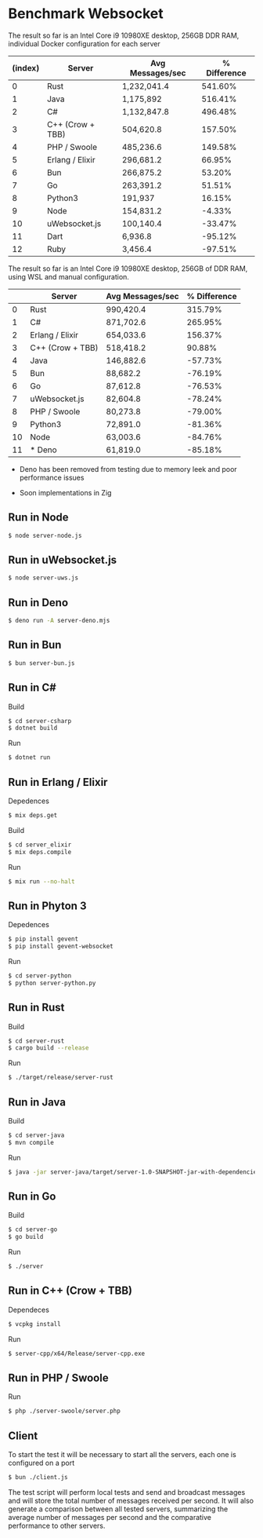 Benchmark Websocket
=========================

The result so far is an Intel Core i9 10980XE desktop, 256GB DDR RAM, individual Docker configuration for each server

| (index) | Server           | Avg Messages/sec | % Difference |
|---------|------------------|------------------|--------------|
| 0       | Rust             | 1,232,041.4      | 541.60%      |
| 1       | Java             | 1,175,892        | 516.41%      |
| 2       | C#               | 1,132,847.8      | 496.48%      |
| 3       | C++ (Crow + TBB) | 504,620.8        | 157.50%      |
| 4       | PHP / Swoole     | 485,236.6        | 149.58%      |
| 5       | Erlang / Elixir  | 296,681.2        | 66.95%       |
| 6       | Bun              | 266,875.2        | 53.20%       |
| 7       | Go               | 263,391.2        | 51.51%       |
| 8       | Python3          | 191,937          | 16.15%       |
| 9       | Node             | 154,831.2        | -4.33%       |
| 10      | uWebsocket.js    | 100,140.4        | -33.47%      |
| 11      | Dart             | 6,936.8          | -95.12%      |
| 12      | Ruby             | 3,456.4          | -97.51%      |

The result so far is an Intel Core i9 10980XE desktop, 256GB of DDR RAM, using WSL and manual configuration.

|    | Server           | Avg Messages/sec | % Difference |
|----|------------------|------------------|--------------|
|  0 | Rust             | 990,420.4        | 315.79%      |
|  1 | C#               | 871,702.6        | 265.95%      |
|  2 | Erlang / Elixir  | 654,033.6        | 156.37%      |
|  3 | C++ (Crow + TBB) | 518,418.2        | 90.88%       |
|  4 | Java             | 146,882.6        | -57.73%      |
|  5 | Bun              | 88,682.2         | -76.19%      |
|  6 | Go               | 87,612.8         | -76.53%      |
|  7 | uWebsocket.js    | 82,604.8         | -78.24%      |
|  8 | PHP / Swoole     | 80,273.8         | -79.00%      |
|  9 | Python3          | 72,891.0         | -81.36%      |
| 10 | Node             | 63,003.6         | -84.76%      |
| 11 | * Deno           | 61,819.0         | -85.18%      |
 

* Deno has been removed from testing due to memory leek and poor performance issues

* Soon implementations in Zig 

Run in Node
-------------

```bash
$ node server-node.js
```

Run in uWebsocket.js
-------------

```bash
$ node server-uws.js
```

Run in Deno
-------------

```bash
$ deno run -A server-deno.mjs
```

Run in Bun
-------------

```bash
$ bun server-bun.js
```

Run in C#
-------------

Build
```bash
$ cd server-csharp 
$ dotnet build
```

Run
```bash
$ dotnet run
```

Run in Erlang / Elixir
-------------

Depedences 
```bash
$ mix deps.get 
```

Build
```bash
$ cd server_elixir
$ mix deps.compile
```

Run
```bash
$ mix run --no-halt
```

Run in Phyton 3
-------------

Depedences 
```bash
$ pip install gevent
$ pip install gevent-websocket
```

Run
```bash
$ cd server-python
$ python server-python.py
```

Run in Rust
-------------

Build
```bash
$ cd server-rust
$ cargo build --release
```

Run
```bash
$ ./target/release/server-rust
```

Run in Java
-------------

Build
```bash
$ cd server-java
$ mvn compile
```

Run
```bash
$ java -jar server-java/target/server-1.0-SNAPSHOT-jar-with-dependencies.jar
```

Run in Go
-------------

Build
```bash
$ cd server-go
$ go build
```

Run
```bash
$ ./server
```

Run in C++ (Crow + TBB)
-------------

Dependeces 
```bash
$ vcpkg install
```

Run
```bash
$ server-cpp/x64/Release/server-cpp.exe
```

Run in PHP / Swoole
-------------

Run
```bash
$ php ./server-swoole/server.php
```

## Client 

To start the test it will be necessary to start all the servers, each one is configured on a port

```bash
$ bun ./client.js
```

The test script will perform local tests and send and broadcast messages and will store the total number of messages received per second. It will also generate a comparison between all tested servers, summarizing the average number of messages per second and the comparative performance to other servers.